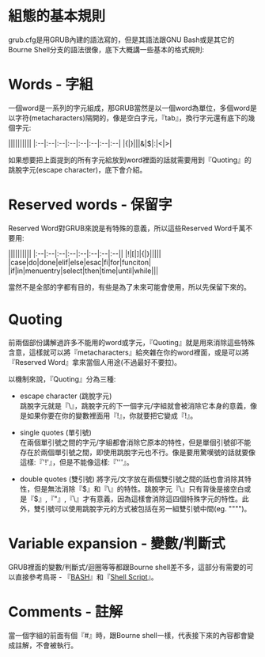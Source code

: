 # 組態的基本規則

grub.cfg是用GRUB內建的語法寫的，但是其語法跟GNU Bash或是其它的Bourne Shell分支的語法很像，底下大概講一些基本的格式規則:

# Words - 字組
一個word是一系列的字元組成，那GRUB當然是以一個word為單位，多個word是以字符(metacharacters)隔開的，像是空白字元，『tab』，換行字元還有底下的幾個字元:

||||||||||
|:--|:--|:--|:--|:--|:--|:--|:--|
|\{|\}|\||&|$|:|&lt;|&gt;|


如果想要把上面提到的所有字元給放到word裡面的話就需要用到『Quoting』的跳脫字元(escape character)，底下會介紹。

# Reserved words - 保留字
Reserved Word對GRUB來說是有特殊的意義，所以這些Reserved Word千萬不要用:

||||||||||
|:--|:--|:--|:--|:--|:--|:--|:--||
|!|[|]|{|}|||||
|case|do|done|elif|else|esac|fi|for|funciton|
|if|in|menuentry|select|then|time|until|while|||


當然不是全部的字都有目的，有些是為了未來可能會使用，所以先保留下來的。

# Quoting
前兩個部份講解過許多不能用的word或字元，『Quoting』就是用來消除這些特殊含意，這樣就可以將『metacharacters』給夾雜在你的word裡面，或是可以將『Reserved Word』拿來當個人用途(不過最好不要拉)。

以機制來說，『Quoting』分為三種:

- escape character (跳脫字元) <br>
跳脫字元就是『\』，跳脫字元的下一個字元/字組就會被消除它本身的意義，像是如果你要在你的變數裡面用『!』，你就要把它變成『\!』。

- single quotes (單引號) <br>
在兩個單引號之間的字元/字組都會消除它原本的特性，但是單個引號卻不能存在於兩個單引號之間，即使用跳脫字元也不行。像是要用驚嘆號的話就要像這樣:『'!'』，但是不能像這樣:『'''』。

- double quotes (雙引號)
將字元/文字放在兩個雙引號之間的話也會消除其特性，但是無法消除『$』和『\』的特性。跳脫字元『\』只有背後是接空白或是『$』,『"』,『\』才有意義，因為這樣會消除這四個特殊字元的特性。此外，雙引號可以使用跳脫字元的方式被包括在另一組雙引號中間(eg. "\"\"")。


# Variable expansion - 變數/判斷式
GRUB裡面的變數/判斷式/迴圈等等都跟Bourne shell差不多，這部分有需要的可以直接參考鳥哥 - 『[BASH](http://linux.vbird.org/linux_basic/0320bash.php)』和『[Shell Script](http://linux.vbird.org/linux_basic/0340bashshell-scripts.php)』。
# Comments - 註解
當一個字組的前面有個『#』時，跟Bourne shell一樣，代表接下來的內容都會變成註解，不會被執行。



